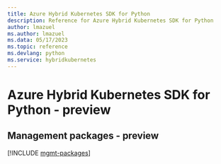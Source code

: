 ```yaml
---
title: Azure Hybrid Kubernetes SDK for Python
description: Reference for Azure Hybrid Kubernetes SDK for Python
author: lmazuel
ms.author: lmazuel
ms.data: 05/17/2023
ms.topic: reference
ms.devlang: python
ms.service: hybridkubernetes
---
```

# Azure Hybrid Kubernetes SDK for Python - preview

## Management packages - preview
[!INCLUDE [mgmt-packages](hybrid-kubernetes-mgmt-index.md)]
